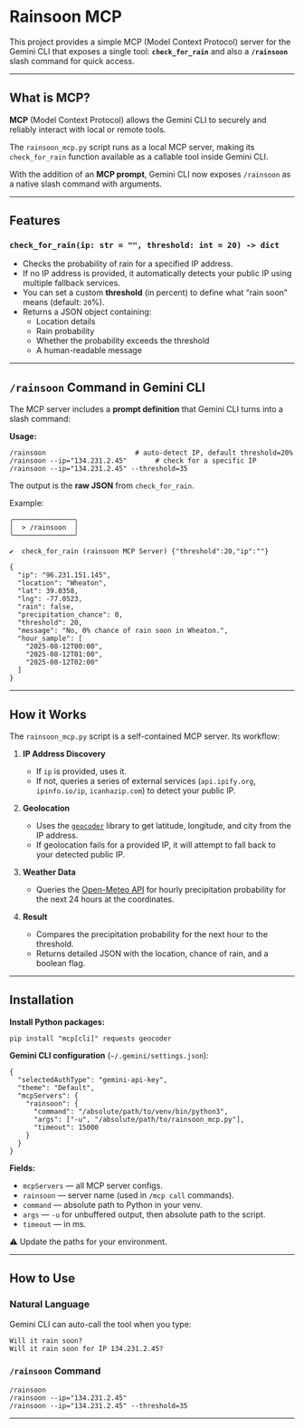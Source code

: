 # Rainsoon MCP

This project provides a simple MCP (Model Context Protocol) server for the Gemini CLI that exposes a single tool: **`check_for_rain`** and also a **`/rainsoon`** slash command for quick access.

---

## What is MCP?

**MCP** (Model Context Protocol) allows the Gemini CLI to securely and reliably interact with local or remote tools.  

The `rainsoon_mcp.py` script runs as a local MCP server, making its `check_for_rain` function available as a callable tool inside Gemini CLI.  

With the addition of an **MCP prompt**, Gemini CLI now exposes `/rainsoon` as a native slash command with arguments.

---

## Features

### `check_for_rain(ip: str = "", threshold: int = 20) -> dict`

- Checks the probability of rain for a specified IP address.
- If no IP address is provided, it automatically detects your public IP using multiple fallback services.
- You can set a custom **threshold** (in percent) to define what “rain soon” means (default: `20`%).
- Returns a JSON object containing:
  - Location details
  - Rain probability
  - Whether the probability exceeds the threshold
  - A human-readable message

---

## `/rainsoon` Command in Gemini CLI

The MCP server includes a **prompt definition** that Gemini CLI turns into a slash command:

**Usage:**

```
/rainsoon                      # auto-detect IP, default threshold=20%
/rainsoon --ip="134.231.2.45"       # check for a specific IP
/rainsoon --ip="134.231.2.45" --threshold=35
```

The output is the **raw JSON** from `check_for_rain`.

Example:

```
╭───────────────╮
│  > /rainsoon  │
╰───────────────╯

✔  check_for_rain (rainsoon MCP Server) {"threshold":20,"ip":""}

{
  "ip": "96.231.151.145",
  "location": "Wheaton",
  "lat": 39.0358,
  "lng": -77.0523,
  "rain": false,
  "precipitation_chance": 0,
  "threshold": 20,
  "message": "No, 0% chance of rain soon in Wheaton.",
  "hour_sample": [
    "2025-08-12T00:00",
    "2025-08-12T01:00",
    "2025-08-12T02:00"
  ]
}
```

---

## How it Works

The `rainsoon_mcp.py` script is a self-contained MCP server. Its workflow:

1. **IP Address Discovery**
   - If `ip` is provided, uses it.
   - If not, queries a series of external services (`api.ipify.org`, `ipinfo.io/ip`, `icanhazip.com`) to detect your public IP.

2. **Geolocation**
   - Uses the [`geocoder`](https://geocoder.readthedocs.io/) library to get latitude, longitude, and city from the IP address.
   - If geolocation fails for a provided IP, it will attempt to fall back to your detected public IP.

3. **Weather Data**
   - Queries the [Open-Meteo API](https://open-meteo.com/) for hourly precipitation probability for the next 24 hours at the coordinates.

4. **Result**
   - Compares the precipitation probability for the next hour to the threshold.
   - Returns detailed JSON with the location, chance of rain, and a boolean flag.

---

## Installation

**Install Python packages:**

```
pip install "mcp[cli]" requests geocoder
```

**Gemini CLI configuration** (`~/.gemini/settings.json`):

```
{
  "selectedAuthType": "gemini-api-key",
  "theme": "Default",
  "mcpServers": {
    "rainsoon": {
      "command": "/absolute/path/to/venv/bin/python3",
      "args": ["-u", "/absolute/path/to/rainsoon_mcp.py"],
      "timeout": 15000
    }
  }
}
```

**Fields:**

- `mcpServers` — all MCP server configs.
- `rainsoon` — server name (used in `/mcp call` commands).
- `command` — absolute path to Python in your venv.
- `args` — `-u` for unbuffered output, then absolute path to the script.
- `timeout` — in ms.

⚠ Update the paths for your environment.

---

## How to Use

### Natural Language
Gemini CLI can auto-call the tool when you type:

```
Will it rain soon?
Will it rain soon for IP 134.231.2.45?
```

### `/rainsoon` Command

```
/rainsoon
/rainsoon --ip="134.231.2.45"
/rainsoon --ip="134.231.2.45" --threshold=35
```

---
